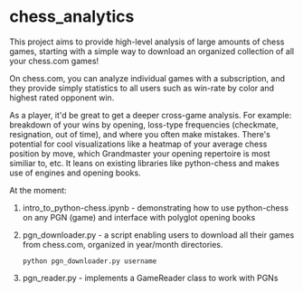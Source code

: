 # chess_analytics
This project aims to provide high-level analysis of large amounts of chess games, starting with a simple way to download an organized collection of all your chess.com games!

On chess.com, you can analyze individual games with a subscription, and they provide simply statistics to all users such as win-rate by color and highest rated opponent win.

As a player, it'd be great to get a deeper cross-game analysis. For example: breakdown of your wins by opening, loss-type frequencies (checkmate, resignation, out of time), and where you often make mistakes. There's potential for cool visualizations like a heatmap of your average chess position by move, which Grandmaster your opening repertoire is most similiar to, etc. It leans on existing libraries like python-chess and makes use of engines and opening books.

At the moment: 

1. intro_to_python-chess.ipynb - demonstrating how to use python-chess on any PGN (game) and interface with polyglot opening books

2. pgn_downloader.py - a script enabling users to download all their games from chess.com, organized in year/month directories.
    ```
    python pgn_downloader.py username
    ```

3. pgn_reader.py - implements a GameReader class to work with PGNs